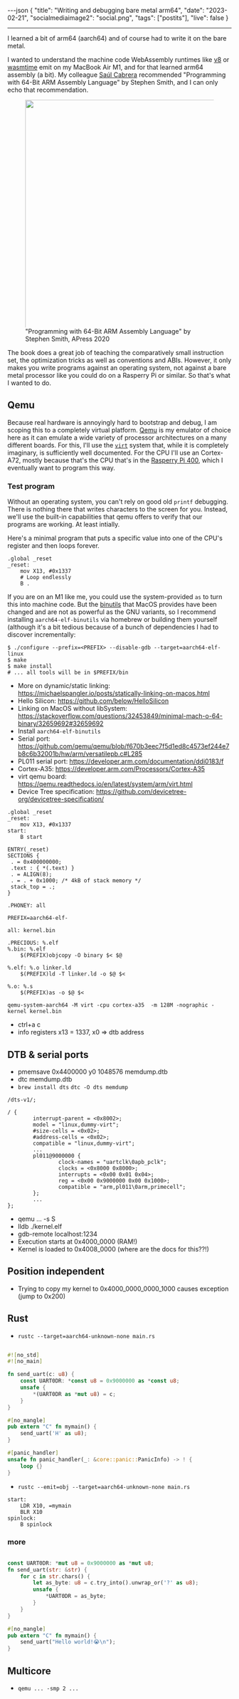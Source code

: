---json
{
  "title": "Writing and debugging bare metal arm64",
  "date": "2023-02-21",
  "socialmediaimage2": "social.png",
  "tags": ["postits"],
  "live": false
}

---

I learned a bit of arm64 (aarch64) and of course had to write it on the bare metal.

<!-- more -->

I wanted to understand the machine code WebAssembly runtimes like [v8] or [wasmtime] emit on my MacBook Air M1, and for that learned arm64 assembly (a bit). My colleague [Saúl Cabrera][saul] recommended "Programming with 64-Bit ARM Assembly Language" by Stephen Smith, and I can only echo that recommendation.


<figure>
	<picture>
		<source type="image/avif" srcset="./book.avif">
  <img loading="lazy" width="676" height="1024" style="max-height: 512px" src="./book.jpg">
	</picture>
  <figcaption>"Programming with 64-Bit ARM Assembly Language" by Stephen Smith, APress 2020</figcaption>
</figure>

The book does a great job of teaching the comparatively small instruction set, the optimization tricks as well as conventions and ABIs. However, it only makes you write programs against an operating system, not against a bare metal processor like you could do on a Rasperry Pi or similar. So that's what I wanted to do.

## Qemu

Because real hardware is annoyingly hard to bootstrap and debug, I am scoping this to a completely virtual platform. [Qemu] is my emulator of choice here as it can emulate a wide variety of processor architectures on a many different boards. For this, I'll use the [`virt`][virt] system that, while it is completely imaginary, is sufficiently well documented. For the CPU I'll use an Cortex-A72, mostly because that's the CPU that's in the [Rasperry Pi 400], which I eventually want to program this way.

### Test program

 Without an operating system, you can't rely on good old `printf` debugging. There is nothing there that writes characters to the screen for you. Instead, we'll use the built-in capabilities that qemu offers to verify that our programs are working. At least intially.

Here's a minimal program that puts a specific value into one of the CPU's register and then loops forever. 

```armasm
.global _reset
_reset:
	mov X13, #0x1337
	# Loop endlessly
	B . 
```

If you are on an M1 like me, you could use the system-provided `as` to turn this into machine code. But the [binutils] that MacOS provides have been changed and are not as powerful as the GNU variants, so I recommend installing `aarch64-elf-binutils` via homebrew or building them yourself (although it's a bit tedious because of a bunch of dependencies I had to discover incrementally:

```
$ ./configure --prefix=<PREFIX> --disable-gdb --target=aarch64-elf-linux
$ make
$ make install
# ... all tools will be in $PREFIX/bin
```
 
- More on dynamic/static linking: https://michaelspangler.io/posts/statically-linking-on-macos.html
- Hello Silicon: https://github.com/below/HelloSilicon
- Linking on MacOS without libSystem: https://stackoverflow.com/questions/32453849/minimal-mach-o-64-binary/32659692#32659692
- Install `aarch64-elf-binutils`
- Serial port: https://github.com/qemu/qemu/blob/f670b3eec7f5d1ed8c4573ef244e7b8c6b32001b/hw/arm/versatilepb.c#L285
- PL011 serial port: https://developer.arm.com/documentation/ddi0183/f
- Cortex-A35: https://developer.arm.com/Processors/Cortex-A35
- virt qemu board: https://qemu.readthedocs.io/en/latest/system/arm/virt.html
- Device Tree specification: https://github.com/devicetree-org/devicetree-specification/
```
.global _reset
_reset:
	mov X13, #0x1337
start:
	B start
```

```
ENTRY(_reset)
SECTIONS {
 . = 0x400000000;
 .text : { *(.text) }
 . = ALIGN(8);
 . = . + 0x1000; /* 4kB of stack memory */
 stack_top = .;
}

```

```
.PHONEY: all

PREFIX=aarch64-elf-

all: kernel.bin

.PRECIOUS: %.elf
%.bin: %.elf
	$(PREFIX)objcopy -O binary $< $@

%.elf: %.o linker.ld
	$(PREFIX)ld -T linker.ld -o $@ $<

%.o: %.s
	$(PREFIX)as -o $@ $<

```

```
qemu-system-aarch64 -M virt -cpu cortex-a35  -m 128M -nographic -kernel kernel.bin
```
- ctrl+a c 
- info registers x13 = 1337, x0 => dtb address

## DTB & serial ports

- pmemsave 0x4400000 y0 1048576 memdump.dtb
- dtc memdump.dtb
- `brew install dts` `dtc -O dts memdump`

```
/dts-v1/;

/ {
        interrupt-parent = <0x8002>;
        model = "linux,dummy-virt";
        #size-cells = <0x02>;
        #address-cells = <0x02>;
        compatible = "linux,dummy-virt";
        ...
        pl011@9000000 {
                clock-names = "uartclk\0apb_pclk";
                clocks = <0x8000 0x8000>;
                interrupts = <0x00 0x01 0x04>;
                reg = <0x00 0x9000000 0x00 0x1000>;
                compatible = "arm,pl011\0arm,primecell";
        };
        ...
};
```

- qemu ... -s S
- lldb ./kernel.elf
- gdb-remote localhost:1234
- Execution starts at 0x4000_0000 (RAM!)
- Kernel is loaded to 0x4008_0000 (where are the docs for this??!)

## Position independent
- Trying to copy my kernel to 0x4000_0000_0000_1000 causes exception (jump to 0x200)


## Rust

- `rustc --target=aarch64-unknown-none main.rs `

```rust

#![no_std]
#![no_main]

fn send_uart(c: u8) {
    const UART0DR: *const u8 = 0x9000000 as *const u8;
    unsafe {
        *(UART0DR as *mut u8) = c;
    }
}

#[no_mangle]
pub extern "C" fn mymain() {
    send_uart('H' as u8);
}

#[panic_handler]
unsafe fn panic_handler(_: &core::panic::PanicInfo) -> ! {
    loop {}
}
```

- `rustc --emit=obj --target=aarch64-unknown-none main.rs`

```
start:
	LDR X10, =mymain
	BLR X10
spinlock:
	B spinlock
```

### more

```rust

const UART0DR: *mut u8 = 0x9000000 as *mut u8;
fn send_uart(str: &str) {
    for c in str.chars() {
        let as_byte: u8 = c.try_into().unwrap_or('?' as u8);
        unsafe {
            *UART0DR = as_byte;
        }
    }
}

#[no_mangle]
pub extern "C" fn mymain() {
    send_uart("Hello world!😭\n");
}
```

## Multicore

- `qemu ... -smp 2 ...`

[wasmtime]: https://wasmtime.dev/
[v8]: https://v8.dev
[saul]: https://twitter.com/saulecabrera
[qemu]: https://www.qemu.org/
[virt]: https://qemu.readthedocs.io/en/latest/system/arm/virt.html
[linker scripts]: https://sourceware.org/binutils/docs/ld/Scripts.html#Scripts
[binutils]: https://www.gnu.org/software/binutils/
[rasperry pi 400]: https://www.raspberrypi.com/products/raspberry-pi-400/
